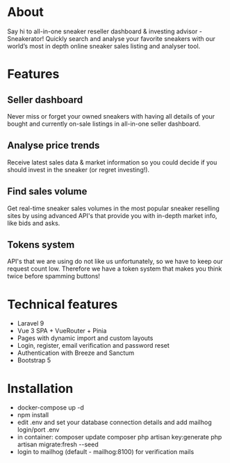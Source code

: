 # About

Say hi to all-in-one sneaker reseller dashboard & investing
advisor - Sneakerator! Quickly search and analyse your favorite sneakers with our world’s most in depth online sneaker sales
listing and analyser tool.

# Features

## Seller dashboard

Never miss or forget your owned sneakers with having all details of
your bought and currently on-sale listings in
all-in-one seller dashboard.

## Analyse price trends

Receive latest sales data & market information so you could decide
if you should invest in the sneaker (or regret investing!).

## Find sales volume

Get real-time sneaker sales volumes in the most popular
sneaker reselling sites by using advanced API's that
provide you with in-depth market info, like bids and asks.

## Tokens system

API's that we are using do not like us unfortunately, so we have to keep our request count low. Therefore we have a token system that makes you think twice before spamming buttons!

# Technical features

- Laravel 9
- Vue 3 SPA + VueRouter + Pinia
- Pages with dynamic import and custom layouts
- Login, register, email verification and password reset
- Authentication with Breeze and Sanctum
- Bootstrap 5

# Installation

- docker-compose up -d
- npm install
- edit .env and set your database connection details and add mailhog login/port .env
- in container:
  composer update
  composer php artisan key:generate
  php artisan migrate:fresh --seed
- login to mailhog (default - mailhog:8100) for verification mails
